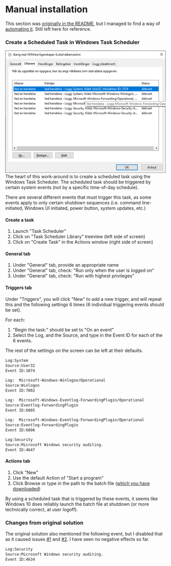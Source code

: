 # Manual installation
This section was [originally in the README](https://github.com/fatso83/vmware-auto-suspend/tree/027faf6c03fd3bd7b6c6d3dd028bbbb8315ef17b#installing), 
but I managed to find a way of [automating it](https://github.com/fatso83/vmware-auto-suspend/issues/3). Still left here for 
reference.

### Create a Scheduled Task in Windows Task Scheduler 
<img src="./events.png" alt="A sample task using Norwegian Windows 10">
The heart of this work-around is to create a scheduled task using the Windows Task Scheduler.  The scheduled task should be triggered by certain system events (not by a specific time-of-day schedule).

There are several different events that must trigger this task, as some events apply to only certain shutdown sequences (i.e. command line-initiated, Windows UI initiated, power button, system updates, etc.)

#### Create a task
1. Launch "Task Scheduler"
1. Click on "Task Scheduler Library" treeview (left side of screen)
1. Click on "Create Task" in the Actions window (right side of screen)

#### General tab
1. Under "General" tab, provide an appropriate name
1. Under "General" tab, check:  "Run only when the user is logged on"
1. Under "General" tab, check:  "Run with highest privileges"

#### Triggers tab
Under "Triggers", you will click "New" to add a new trigger, and will repeat this and the following settings 6 times (6 individual triggering events should be set).  

For each:
1. "Begin the task:" should be set to "On an event"
1. Select the Log, and the Source, and type in the Event ID for each of the 6 events.  

The rest of the settings on the screen can be left at their defaults.

```
Log:System
Source:User32
Event ID:1074
```
 
```
Log:  Microsoft-Windows-Winlogon/Operational
Source:Winlogon
Event ID:7002
```
 
```
Log:  Microsoft-Windows-Eventlog-ForwardingPlugin/Operational
Source:Eventlog-ForwardingPlugin
Event ID:6005
```
 
```
Log:  Microsoft-Windows-Eventlog-ForwardingPlugin/Operational
Source:Eventlog-ForwardingPlugin
Event ID:6006
```

```
Log:Security
Source:Microsoft Windows security auditing.
Event ID:4647
```

#### Actions tab
1. Click "New" 
2. Use the default Action of "Start a program"
3. Click Browse or type in the path to the batch file ([which you have downloaded][script])

By using a scheduled task that is triggered by these events, it seems like Windows 10 does reliably launch the batch file at shutdown (or more technically correct, at user logoff).


### Changes from original solution
The original solution also mentioned the following event, but I disabled that as it caused issues [#1](https://github.com/fatso83/vmware-auto-suspend/issues/1) and [#2](https://github.com/fatso83/vmware-auto-suspend/issues/2). I have seen no negative effects so far.
```
Log:Security
Source:Microsoft Windows security auditing.
Event ID:4634
```

[script]: https://raw.githubusercontent.com/fatso83/vmware-auto-suspend/master/SuspendRunningVMs.bat
